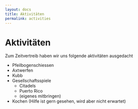 ```yaml
---
layout: docs
title: Aktivitäten
permalink: activities
---
```


# Aktivitäten

Zum Zeitvertreib haben wir uns folgende aktivitäten ausgedacht

* Pfeilbogenschiessen
* Axtwerfen
* Kubb
* Gesellschaftsspiele
  * Citadels
  * Puerto Rico
  * (eigenes mitbringen)
* Kochen (Hilfe ist gern gesehen, wird aber nicht erwartet)
